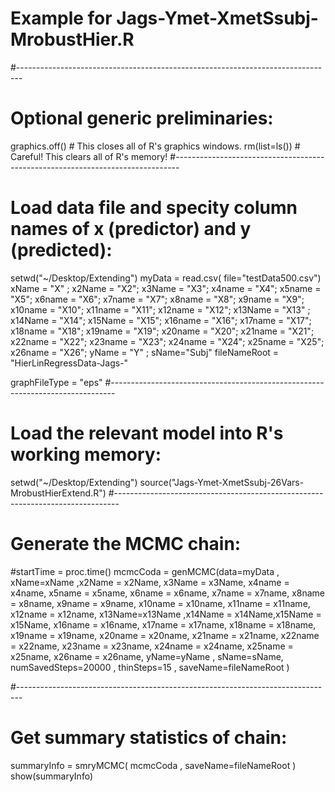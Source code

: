 # Example for Jags-Ymet-XmetSsubj-MrobustHier.R 
#------------------------------------------------------------------------------- 
# Optional generic preliminaries:
graphics.off() # This closes all of R's graphics windows.
rm(list=ls())  # Careful! This clears all of R's memory!
#------------------------------------------------------------------------------- 
# Load data file and specity column names of x (predictor) and y (predicted):
setwd("~/Desktop/Extending")
myData = read.csv( file="testData500.csv")
xName = "X" ; x2Name = "X2"; x3Name = "X3"; x4name = "X4"; x5name = "X5"; x6name = "X6"; x7name = "X7"; x8name = "X8"; x9name = "X9"; x10name = "X10"; x11name = "X11"; x12name = "X12"; x13Name = "X13" ; x14Name = "X14"; x15Name = "X15"; x16name = "X16"; x17name = "X17"; x18name = "X18"; x19name = "X19"; x20name = "X20"; x21name = "X21"; x22name = "X22"; x23name = "X23"; x24name = "X24"; x25name = "X25"; x26name = "X26"; yName = "Y" ; sName="Subj"
fileNameRoot = "HierLinRegressData-Jags-" 

graphFileType = "eps" 
#------------------------------------------------------------------------------- 
# Load the relevant model into R's working memory:
setwd("~/Desktop/Extending")
source("Jags-Ymet-XmetSsubj-26Vars-MrobustHierExtend.R")
#------------------------------------------------------------------------------- 
# Generate the MCMC chain:
#startTime = proc.time()
mcmcCoda = genMCMC(data=myData , xName=xName ,x2Name = x2Name, x3Name = x3Name, x4name = x4name, x5name = x5name, x6name = x6name, x7name = x7name, x8name = x8name, x9name = x9name, x10name = x10name, x11name = x11name, x12name = x12name, x13Name=x13Name ,x14Name = x14Name,x15Name = x15Name, x16name = x16name, x17name = x17name, x18name = x18name, x19name = x19name, x20name = x20name, x21name = x21name, x22name = x22name, x23name = x23name, x24name = x24name, x25name = x25name, x26name = x26name, yName=yName , sName=sName, numSavedSteps=20000 , thinSteps=15 , saveName=fileNameRoot )

#------------------------------------------------------------------------------- 
# Get summary statistics of chain:
summaryInfo = smryMCMC( mcmcCoda , saveName=fileNameRoot )
show(summaryInfo)

